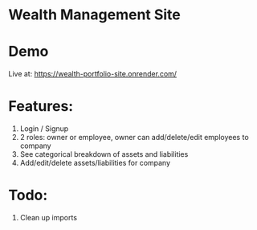 # Wealth Management Site

# Demo
Live at: https://wealth-portfolio-site.onrender.com/

# Features:
1. Login / Signup
2. 2 roles: owner or employee, owner can add/delete/edit employees to company
3. See categorical breakdown of assets and liabilities 
4. Add/edit/delete assets/liabilities for company

# Todo:
1. Clean up imports
